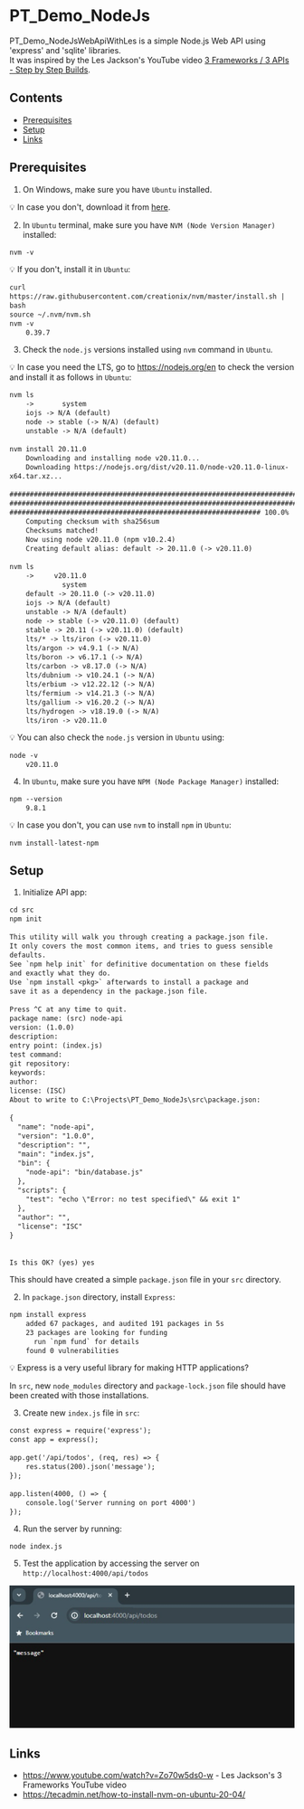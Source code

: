 # PT_Demo_NodeJs

PT_Demo_NodeJsWebApiWithLes is a simple Node.js Web API using 'express' and 'sqlite' libraries.
<br>It was inspired by the Les Jackson's YouTube video [3 Frameworks / 3 APIs - Step by Step Builds](https://www.youtube.com/watch?v=Zo70w5ds0-w).

## Contents
- [Prerequisites](#prerequisites)
- [Setup](#setup)
- [Links](#links)

## Prerequisites

1. On Windows, make sure you have `Ubuntu` installed.

💡 In case you don't, download it from [here](https://ubuntu.com/desktop/wsl).

2. In `Ubuntu` terminal, make sure you have `NVM (Node Version Manager)` installed:
```
nvm -v
```

💡 If you don't, install it in `Ubuntu`:
```
curl https://raw.githubusercontent.com/creationix/nvm/master/install.sh | bash
source ~/.nvm/nvm.sh
nvm -v
    0.39.7
```

3. Check the `node.js` versions installed using `nvm` command in `Ubuntu`.

💡 In case you need the LTS, go to https://nodejs.org/en to check the version and install it as follows in `Ubuntu`:

```
nvm ls
    ->       system
    iojs -> N/A (default)
    node -> stable (-> N/A) (default)
    unstable -> N/A (default)

nvm install 20.11.0
    Downloading and installing node v20.11.0...
    Downloading https://nodejs.org/dist/v20.11.0/node-v20.11.0-linux-x64.tar.xz...
    ####################################################################################    ####################################################################################    ############################################################## 100.0%
    Computing checksum with sha256sum
    Checksums matched!
    Now using node v20.11.0 (npm v10.2.4)
    Creating default alias: default -> 20.11.0 (-> v20.11.0)

nvm ls
    ->     v20.11.0
             system
    default -> 20.11.0 (-> v20.11.0)
    iojs -> N/A (default)
    unstable -> N/A (default)
    node -> stable (-> v20.11.0) (default)
    stable -> 20.11 (-> v20.11.0) (default)
    lts/* -> lts/iron (-> v20.11.0)
    lts/argon -> v4.9.1 (-> N/A)
    lts/boron -> v6.17.1 (-> N/A)
    lts/carbon -> v8.17.0 (-> N/A)
    lts/dubnium -> v10.24.1 (-> N/A)
    lts/erbium -> v12.22.12 (-> N/A)
    lts/fermium -> v14.21.3 (-> N/A)
    lts/gallium -> v16.20.2 (-> N/A)
    lts/hydrogen -> v18.19.0 (-> N/A)
    lts/iron -> v20.11.0
```

💡 You can also check the `node.js` version in `Ubuntu` using:

```
node -v
    v20.11.0
```

4. In `Ubuntu`, make sure you have `NPM (Node Package Manager)` installed:

```
npm --version
    9.8.1
```

💡 In case you don't, you can use `nvm` to install `npm` in `Ubuntu`:

```
nvm install-latest-npm
```

## Setup

1. Initialize API app:

```
cd src
npm init

This utility will walk you through creating a package.json file.
It only covers the most common items, and tries to guess sensible defaults.
See `npm help init` for definitive documentation on these fields
and exactly what they do.
Use `npm install <pkg>` afterwards to install a package and
save it as a dependency in the package.json file.

Press ^C at any time to quit.
package name: (src) node-api
version: (1.0.0)
description:
entry point: (index.js)
test command:
git repository:
keywords:
author:
license: (ISC)
About to write to C:\Projects\PT_Demo_NodeJs\src\package.json:

{
  "name": "node-api",
  "version": "1.0.0",
  "description": "",
  "main": "index.js",
  "bin": {
    "node-api": "bin/database.js"
  },
  "scripts": {
    "test": "echo \"Error: no test specified\" && exit 1"
  },
  "author": "",
  "license": "ISC"
}


Is this OK? (yes) yes
```

This should have created a simple `package.json` file in your `src` directory.

2. In `package.json` directory, install `Express`:

```
npm install express
    added 67 packages, and audited 191 packages in 5s
    23 packages are looking for funding
      run `npm fund` for details
    found 0 vulnerabilities
```

💡 Express is a very useful library for making HTTP applications?

In `src`, new `node_modules` directory and `package-lock.json` file should have been created with those installations.

3. Create new `index.js` file in `src`:

```
const express = require('express');
const app = express();

app.get('/api/todos', (req, res) => {
    res.status(200).json('message');
});

app.listen(4000, () => {
    console.log('Server running on port 4000')
});
```

4. Run the server by running:

```
node index.js
```

5. Test the application by accessing the server on `http://localhost:4000/api/todos`

![img](./res/api-todos-endpoint.jpg)

## Links
- https://www.youtube.com/watch?v=Zo70w5ds0-w - Les Jackson's 3 Frameworks YouTube video
- https://tecadmin.net/how-to-install-nvm-on-ubuntu-20-04/